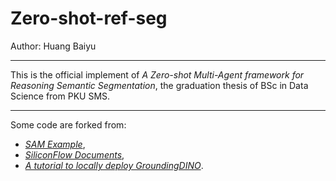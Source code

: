# Zero-shot-ref-seg

Author: Huang Baiyu

---

This is the official implement of *A Zero-shot Multi-Agent framework for Reasoning Semantic Segmentation*, the graduation thesis of BSc in Data Science from PKU SMS.

---

Some code are forked from:
- *[SAM Example](https://github.com/facebookresearch/segment-anything/blob/main/notebooks/predictor_example.ipynb)*,
- *[SiliconFlow Documents](https://docs.siliconflow.cn/cn/api-reference/chat-completions/chat-completions)*,
- *[A tutorial to locally deploy GroundingDINO](https://zhuanlan.zhihu.com/p/670262724)*.
